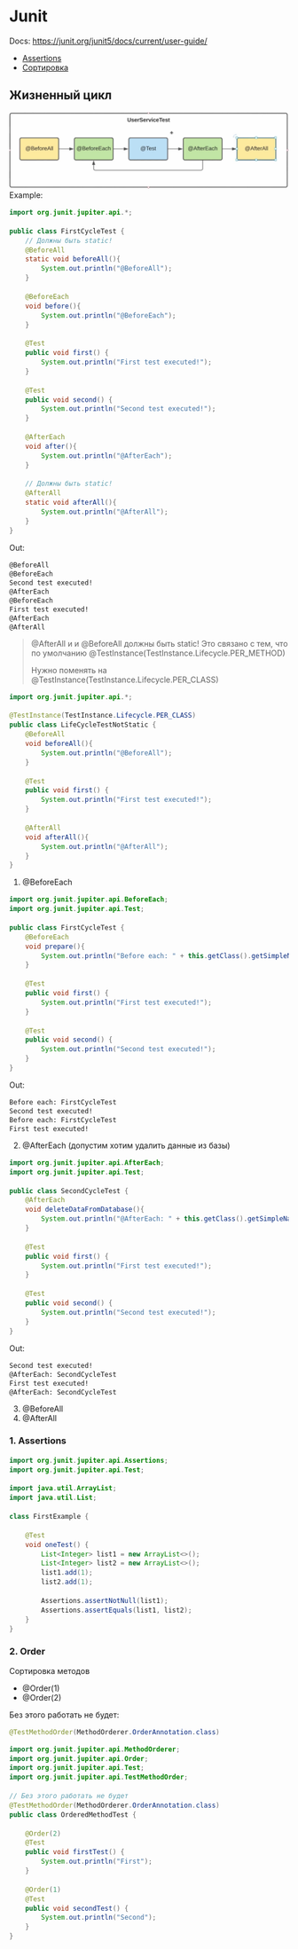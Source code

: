 # Junit
Docs: https://junit.org/junit5/docs/current/user-guide/

* [Assertions](#1-assertions)
* [Сортировка](#2-order)

## Жизненный цикл

![test_life_cycle.jpg](img%2Ftest_life_cycle.jpg)
Example:

```java
import org.junit.jupiter.api.*;

public class FirstCycleTest {
    // Должны быть static!
    @BeforeAll
    static void beforeAll(){
        System.out.println("@BeforeAll");
    }

    @BeforeEach
    void before(){
        System.out.println("@BeforeEach");
    }

    @Test
    public void first() {
        System.out.println("First test executed!");
    }

    @Test
    public void second() {
        System.out.println("Second test executed!");
    }

    @AfterEach
    void after(){
        System.out.println("@AfterEach");
    }

    // Должны быть static!
    @AfterAll
    static void afterAll(){
        System.out.println("@AfterAll");
    }
}
```
Out:
```
@BeforeAll
@BeforeEach
Second test executed!
@AfterEach
@BeforeEach
First test executed!
@AfterEach
@AfterAll
```
> @AfterAll и и @BeforeAll должны быть static!
> Это связано с тем, что по умолчанию
> @TestInstance(TestInstance.Lifecycle.PER_METHOD)
> 
> Нужно поменять на @TestInstance(TestInstance.Lifecycle.PER_CLASS)

```java
import org.junit.jupiter.api.*;

@TestInstance(TestInstance.Lifecycle.PER_CLASS)
public class LifeCycleTestNotStatic {
    @BeforeAll
    void beforeAll(){
        System.out.println("@BeforeAll");
    }

    @Test
    public void first() {
        System.out.println("First test executed!");
    }

    @AfterAll
    void afterAll(){
        System.out.println("@AfterAll");
    }
}
```

1. @BeforeEach
```java
import org.junit.jupiter.api.BeforeEach;
import org.junit.jupiter.api.Test;

public class FirstCycleTest {
    @BeforeEach
    void prepare(){
        System.out.println("Before each: " + this.getClass().getSimpleName());
    }

    @Test
    public void first() {
        System.out.println("First test executed!");
    }

    @Test
    public void second() {
        System.out.println("Second test executed!");
    }
}
```
Out:
```
Before each: FirstCycleTest
Second test executed!
Before each: FirstCycleTest
First test executed!
```

2. @AfterEach (допустим хотим удалить данные из базы)
```java
import org.junit.jupiter.api.AfterEach;
import org.junit.jupiter.api.Test;

public class SecondCycleTest {
    @AfterEach
    void deleteDataFromDatabase(){
        System.out.println("@AfterEach: " + this.getClass().getSimpleName());
    }

    @Test
    public void first() {
        System.out.println("First test executed!");
    }

    @Test
    public void second() {
        System.out.println("Second test executed!");
    }
}
```
Out:
```
Second test executed!
@AfterEach: SecondCycleTest
First test executed!
@AfterEach: SecondCycleTest
```
3. @BeforeAll
4. @AfterAll


### 1. Assertions
```java
import org.junit.jupiter.api.Assertions;
import org.junit.jupiter.api.Test;

import java.util.ArrayList;
import java.util.List;

class FirstExample {
    
    @Test
    void oneTest() {
        List<Integer> list1 = new ArrayList<>();
        List<Integer> list2 = new ArrayList<>();
        list1.add(1);
        list2.add(1);

        Assertions.assertNotNull(list1);
        Assertions.assertEquals(list1, list2);
    }
}
```
### 2. Order
Сортировка методов

* @Order(1)
* @Order(2)

Без этого работать не будет:
```java
@TestMethodOrder(MethodOrderer.OrderAnnotation.class)
```
```java
import org.junit.jupiter.api.MethodOrderer;
import org.junit.jupiter.api.Order;
import org.junit.jupiter.api.Test;
import org.junit.jupiter.api.TestMethodOrder;

// Без этого работать не будет
@TestMethodOrder(MethodOrderer.OrderAnnotation.class)
public class OrderedMethodTest {

    @Order(2)
    @Test
    public void firstTest() {
        System.out.println("First");
    }

    @Order(1)
    @Test
    public void secondTest() {
        System.out.println("Second");
    }
}
```
